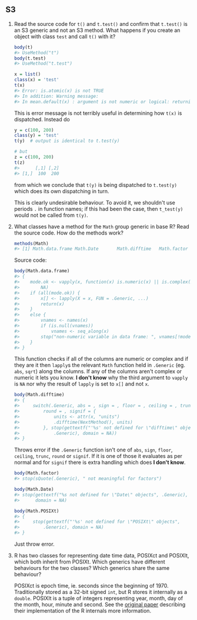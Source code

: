 S3
--

1.  Read the source code for `t()` and `t.test()` and confirm that `t.test()` is an S3 generic and not an S3 method.
    What happens if you create an object with class `test` and call `t()` with it?
    
    ```r
    body(t)
    #> UseMethod("t")
    body(t.test)
    #> UseMethod("t.test")
    
    x = list()
    class(x) = 'test'
    t(x)
    #> Error: is.atomic(x) is not TRUE
    #> In addition: Warning message:
    #> In mean.default(x) : argument is not numeric or logical: returning NA
    ```
    
    This is error message is not terribly useful in determining how `t(x)` is dispatched. Instead do
    
    ```r
    y = c(100, 200)
    class(y) = 'test'
    t(y)  # output is identical to t.test(y)
    
    # but
    z = c(100, 200)
    t(z)
    #>      [,1] [,2]
    #> [1,]  100  200
    ```
    
    from which we conclude that `t(y)` is being dispatched to `t.test(y)` which does its own dispatching in turn.
    
    This is clearly undesirable behaviour. To avoid it, we shouldn't use periods `.` in function names; if this
    had been the case, then `t_test(y)` would not be called from `t(y)`.
    
2.  What classes have a method for the `Math` group generic in base R?
    Read the source code. How do the methods work?
    
    ```r
    methods(Math)
    #> [1] Math.data.frame Math.Date       Math.difftime   Math.factor     Math.POSIXt
    ```
    
    Source code:
    ```r
    body(Math.data.frame)
    #> {
    #>    mode.ok <- vapply(x, function(x) is.numeric(x) || is.complex(x), 
    #>        NA)
    #>    if (all(mode.ok)) {
    #>        x[] <- lapply(X = x, FUN = .Generic, ...)
    #>        return(x)
    #>    }
    #>    else {
    #>        vnames <- names(x)
    #>        if (is.null(vnames)) 
    #>            vnames <- seq_along(x)
    #>        stop("non-numeric variable in data frame: ", vnames[!mode.ok])
    #>    }
    #> }
    ```
    This function checks if all of the columns are numeric or complex and if they are it then `lapply`s the
    relevant `Math` function held in `.Generic` (eg. `abs`, `sqrt`) along the columns. If any of the columns
    aren't complex or numeric it lets you know. **I don't know** why the third argument to `vapply` is `NA` nor
    why the result of `lapply` is set to `x[]` and not `x`.

    ```r
    body(Math.difftime)
    #> {
    #>     switch(.Generic, abs = , sign = , floor = , ceiling = , trunc = , 
    #>         round = , signif = {
    #>             units <- attr(x, "units")
    #>             .difftime(NextMethod(), units)
    #>         }, stop(gettextf("'%s' not defined for \"difftime\" objects", 
    #>             .Generic), domain = NA))
    #> }
    ```
    Throws error if the `.Generic` function isn't one of `abs`, `sign`, `floor`, `ceiling`, `trunc`, `round`
    or `signif`. If it is one of those it evaluates as per normal and for `signif` there is extra handling
    which does **I don't know**.
    
    
    ```r
    body(Math.factor)
    #> stop(sQuote(.Generic), " not meaningful for factors")
    
    body(Math.Date)
    #> stop(gettextf("%s not defined for \"Date\" objects", .Generic), 
    #>      domain = NA)
    
    body(Math.POSIXt)
    #> {
    #>     stop(gettextf("'%s' not defined for \"POSIXt\" objects", 
    #>         .Generic), domain = NA)
    #> }
    ```
    Just throw error.

3.  R has two classes for representing date time data, POSIXct and POSIXlt, which both inherit from POSIXt.
    Which generics have different behaviours for the two classes? Which generics share the same behaviour?

    POSIXct is epoch time, ie. seconds since the beginning of 1970. Traditionally stored as a 32-bit signed
    `int`, but R stores it internally as a `double`. POSIXlt is a tuple of integers representing year, month,
    day of the month, hour, minute and second.
    See the [original paper](http://cran.r-project.org/doc/Rnews/Rnews_2001-2.pdf#chapter*.12)
    describing their implementation of the R internals more information.
